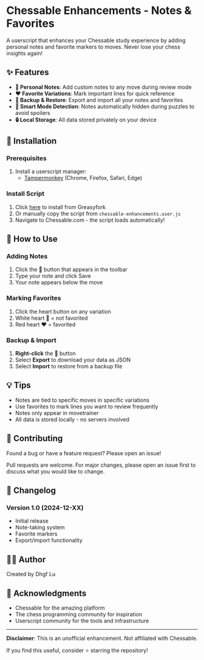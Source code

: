 # Chessable Enhancements - Notes & Favorites

A userscript that enhances your Chessable study experience by adding personal notes and favorite markers to moves. Never lose your chess insights again!

## ✨ Features

- **📝 Personal Notes**: Add custom notes to any move during review mode
- **❤️ Favorite Variations**: Mark important lines for quick reference
- **💾 Backup & Restore**: Export and import all your notes and favorites
- **🎯 Smart Mode Detection**: Notes automatically hidden during puzzles to avoid spoilers
- **🔒 Local Storage**: All data stored privately on your device

## 🚀 Installation

### Prerequisites
1. Install a userscript manager:
   - [Tampermonkey](https://www.tampermonkey.net/) (Chrome, Firefox, Safari, Edge)

### Install Script
1. Click [here](https://greasyfork.org/scripts/XXXXX) to install from Greasyfork
2. Or manually copy the script from `chessable-enhancements.user.js`
3. Navigate to Chessable.com - the script loads automatically!

## 📖 How to Use

### Adding Notes
1. Click the **📝** button that appears in the toolbar
2. Type your note and click Save
3. Your note appears below the move

### Marking Favorites
1. Click the heart button on any variation
2. White heart 🤍 = not favorited
3. Red heart ❤️ = favorited

### Backup & Import
1. **Right-click** the 📝 button
2. Select **Export** to download your data as JSON
3. Select **Import** to restore from a backup file

## 💡 Tips

- Notes are tied to specific moves in specific variations
- Use favorites to mark lines you want to review frequently
- Notes only appear in movetrainer
- All data is stored locally - no servers involved

## 🤝 Contributing

Found a bug or have a feature request? Please open an issue!

Pull requests are welcome. For major changes, please open an issue first to discuss what you would like to change.

## 📝 Changelog

### Version 1.0 (2024-12-XX)
- Initial release
- Note-taking system
- Favorite markers
- Export/import functionality

## 👨‍💻 Author

Created by Dhgf Lu

## 🙏 Acknowledgments

- Chessable for the amazing platform
- The chess programming community for inspiration
- Userscript community for the tools and infrastructure

---

**Disclaimer**: This is an unofficial enhancement. Not affiliated with Chessable.

If you find this useful, consider ⭐ starring the repository!

